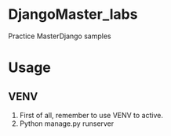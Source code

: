 # DjangoMaster_labs
Practice MasterDjango samples


# Usage

## VENV
1. First of all, remember to use VENV to active.
2. Python manage.py runserver
